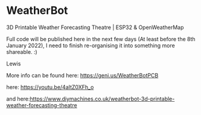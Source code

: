 # WeatherBot
3D Printable Weather Forecasting Theatre | ESP32 &amp; OpenWeatherMap

Full code will be published here in the next few days (At least before the 8th January 2022), I need to finish re-organising it into something more shareable. :)

Lewis

More info can be found here: https://geni.us/WeatherBotPCB 

here: https://youtu.be/4aItZ0XFh_o  

and here:https://www.diymachines.co.uk/weatherbot-3d-printable-weather-forecasting-theatre
